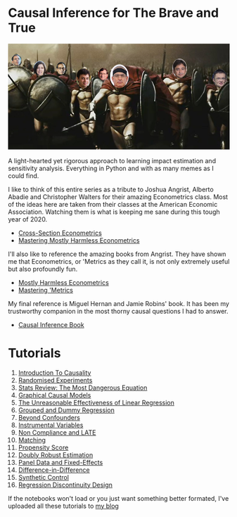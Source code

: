# Causal Inference for The Brave and True

![img](./data/img/brave-and-true.png)

A light-hearted yet rigorous approach to learning impact estimation and sensitivity analysis. Everything in Python and with as many memes as I could find.



I like to think of this entire series as a tribute to Joshua Angrist, Alberto Abadie and Christopher Walters for their amazing Econometrics class. Most of the ideas here are taken from their classes at the American Economic Association. Watching them is what is keeping me sane during this tough year of 2020.
* [Cross-Section Econometrics](https://www.aeaweb.org/conference/cont-ed/2017-webcasts)
* [Mastering Mostly Harmless Econometrics](https://www.aeaweb.org/conference/cont-ed/2020-webcasts)

I'll also like to reference the amazing books from Angrist. They have shown me that Econometrics, or 'Metrics as they call it, is not only extremely useful but also profoundly fun.

* [Mostly Harmless Econometrics](https://www.mostlyharmlesseconometrics.com/)
* [Mastering 'Metrics](https://www.masteringmetrics.com/)

My final reference is Miguel Hernan and Jamie Robins' book. It has been my trustworthy companion in the most thorny causal questions I had to answer.

* [Causal Inference Book](https://www.hsph.harvard.edu/miguel-hernan/causal-inference-book/)

# Tutorials
1. [Introduction To Causality](https://nbviewer.jupyter.org/github/matheusfacure/python-causality-handbook/blob/master/1-Introduction-To-Causality.ipynb)
2. [Randomised Experiments](https://nbviewer.jupyter.org/github/matheusfacure/python-causality-handbook/blob/master/2-Randomised-Experiments.ipynb)
3. [Stats Review: The Most Dangerous Equation](https://nbviewer.jupyter.org/github/matheusfacure/python-causality-handbook/blob/master/3-Stats-Review-The-Most-Dangerous-Equation.ipynb)
4. [Graphical Causal Models](https://nbviewer.jupyter.org/github/matheusfacure/python-causality-handbook/blob/master/4-Graphical-Causal-Models.ipynb)
5. [The Unreasonable Effectiveness of Linear Regression](https://nbviewer.jupyter.org/github/matheusfacure/python-causality-handbook/blob/master/5-The-Unreasonable-Effectiveness-of-Linear-Regression.ipynb)
6. [Grouped and Dummy Regression](https://nbviewer.jupyter.org/github/matheusfacure/python-causality-handbook/blob/master/6-Grouped-and-Dummy-Regression.ipynb)
7. [Beyond Confounders](https://nbviewer.jupyter.org/github/matheusfacure/python-causality-handbook/blob/master/7-Beyond-Confounders.ipynb)
8. [Instrumental Variables](https://nbviewer.jupyter.org/github/matheusfacure/python-causality-handbook/blob/master/8-Instrumental-Variables.ipynb)
9. [Non Compliance and LATE](https://nbviewer.jupyter.org/github/matheusfacure/python-causality-handbook/blob/master/9-Non-Compliance-and-LATE.ipynb)
10. [Matching](https://nbviewer.jupyter.org/github/matheusfacure/python-causality-handbook/blob/master/10-Matching.ipynb)
11. [Propensity Score](https://nbviewer.jupyter.org/github/matheusfacure/python-causality-handbook/blob/master/11-Propensity-Score.ipynb)
12. [Doubly Robust Estimation](https://nbviewer.jupyter.org/github/matheusfacure/python-causality-handbook/blob/master/12-Doubly-Robust-Estimation.ipynb)
13. [Panel Data and Fixed-Effects](https://nbviewer.jupyter.org/github/matheusfacure/python-causality-handbook/blob/master/13-Panel-Data-and-Fixed-Effects.ipynb)
14. [Difference-in-Difference](https://nbviewer.jupyter.org/github/matheusfacure/python-causality-handbook/blob/master/14-Difference-in-Difference.ipynb)
15. [Synthetic Control](https://nbviewer.jupyter.org/github/matheusfacure/python-causality-handbook/blob/master/15-Synthetic-Control.ipynb)
16. [Regression Discontinuity Design](https://nbviewer.jupyter.org/github/matheusfacure/python-causality-handbook/blob/master/16-Regression-Discontinuity-Design.ipynb)

If the notebooks won't load or you just want something better formated, I've uploaded all these tutorials to [my blog](https://matheusfacure.github.io/econtutorials/)
